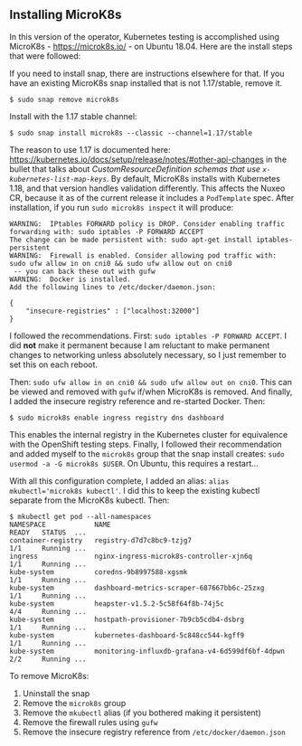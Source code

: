 ## Installing MicroK8s

In this version of the operator, Kubernetes testing is accomplished using MicroK8s - https://microk8s.io/ - on Ubuntu 18.04. Here are the install steps that were followed:

If you need to install snap, there are instructions elsewhere for that. If you have an existing MicroK8s snap installed that is not 1.17/stable, remove it. 

```shell
$ sudo snap remove microk8s
```

Install with the 1.17 stable channel:

```shell
$ sudo snap install microk8s --classic --channel=1.17/stable
```

The reason to use 1.17 is documented here: https://kubernetes.io/docs/setup/release/notes/#other-api-changes in the bullet that talks about *CustomResourceDefinition schemas that use `x-kubernetes-list-map-keys`*. By default, MicroK8s installs with Kubernetes 1.18, and that version handles validation differently. This affects the Nuxeo CR, because it as of the current release it includes a `PodTemplate` spec. After installation, if you run `sudo microk8s inspect` it will produce:

```
WARNING:  IPtables FORWARD policy is DROP. Consider enabling traffic forwarding with: sudo iptables -P FORWARD ACCEPT 
The change can be made persistent with: sudo apt-get install iptables-persistent
WARNING:  Firewall is enabled. Consider allowing pod traffic with: sudo ufw allow in on cni0 && sudo ufw allow out on cni0
 -- you can back these out with gufw
WARNING:  Docker is installed. 
Add the following lines to /etc/docker/daemon.json: 

{
    "insecure-registries" : ["localhost:32000"] 
}
```

I followed the recommendations. First: `sudo iptables -P FORWARD ACCEPT`. I did **not** make it permanent because I am reluctant to make permanent changes to networking unless absolutely necessary, so I just remember to set this on each reboot.

Then: `sudo ufw allow in on cni0 && sudo ufw allow out on cni0`. This can be viewed and removed with `gufw` if/when MicroK8s is removed. And finally, I added the insecure registry reference and re-started Docker. Then:

```
$ sudo microk8s enable ingress registry dns dashboard
```

This enables the internal registry in the Kubernetes cluster for equivalence with the OpenShift testing steps.  Finally, I followed their recommendation and added myself to the `microk8s` group that the snap install creates: `sudo usermod -a -G microk8s $USER`. On Ubuntu, this requires a restart...

With all this configuration complete, I added an alias: `alias mkubectl='microk8s kubectl'`. I did this to keep the existing kubectl separate from the MicroK8s kubectl. Then:

```shell
$ mkubectl get pod --all-namespaces
NAMESPACE            NAME                                              READY   STATUS  ...
container-registry   registry-d7d7c8bc9-tzjg7                          1/1     Running ...
ingress              nginx-ingress-microk8s-controller-xjn6q           1/1     Running ...
kube-system          coredns-9b8997588-xgsmk                           1/1     Running ...
kube-system          dashboard-metrics-scraper-687667bb6c-25zxg        1/1     Running ...
kube-system          heapster-v1.5.2-5c58f64f8b-74j5c                  4/4     Running ...
kube-system          hostpath-provisioner-7b9cb5cdb4-dsbrg             1/1     Running ...
kube-system          kubernetes-dashboard-5c848cc544-kgff9             1/1     Running ...
kube-system          monitoring-influxdb-grafana-v4-6d599df6bf-4dpwn   2/2     Running ...
```

To remove MicroK8s:

1. Uninstall the snap
2. Remove the `microk8s` group
3. Remove the `mkubectl` alias (if you bothered making it persistent)
4. Remove the firewall rules using `gufw`
5. Remove the insecure registry reference from `/etc/docker/daemon.json`

